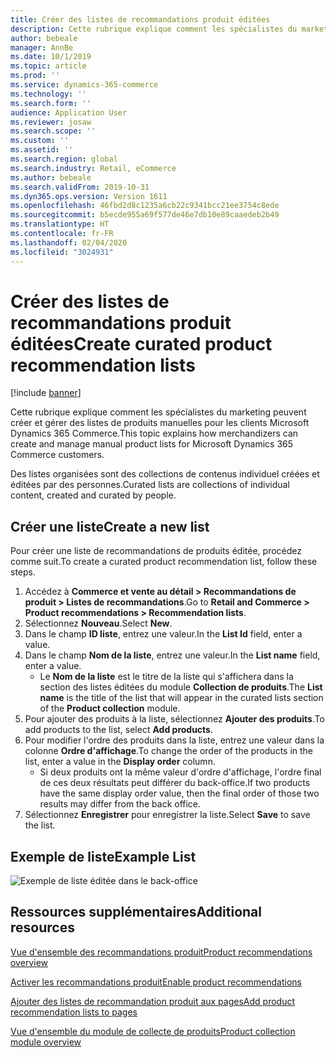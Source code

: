 ```yaml
---
title: Créer des listes de recommandations produit éditées
description: Cette rubrique explique comment les spécialistes du marketing peuvent créer et gérer des listes de produits manuelles pour les clients Microsoft Dynamics 365 Commerce.
author: bebeale
manager: AnnBe
ms.date: 10/1/2019
ms.topic: article
ms.prod: ''
ms.service: dynamics-365-commerce
ms.technology: ''
ms.search.form: ''
audience: Application User
ms.reviewer: josaw
ms.search.scope: ''
ms.custom: ''
ms.assetid: ''
ms.search.region: global
ms.search.industry: Retail, eCommerce
ms.author: bebeale
ms.search.validFrom: 2019-10-31
ms.dyn365.ops.version: Version 1611
ms.openlocfilehash: 46fbd2d8c1235a6cb22c9341bcc21ee3754c8ede
ms.sourcegitcommit: b5ecde955a69f577de46e7db10e89caaedeb2b49
ms.translationtype: HT
ms.contentlocale: fr-FR
ms.lasthandoff: 02/04/2020
ms.locfileid: "3024931"
---
```

# <a name="create-curated-product-recommendation-lists"></a><span data-ttu-id="0a167-103">Créer des listes de recommandations produit éditées</span><span class="sxs-lookup"><span data-stu-id="0a167-103">Create curated product recommendation lists</span></span>

[!include [banner](includes/banner.md)]

<span data-ttu-id="0a167-104">Cette rubrique explique comment les spécialistes du marketing peuvent créer et gérer des listes de produits manuelles pour les clients Microsoft Dynamics 365 Commerce.</span><span class="sxs-lookup"><span data-stu-id="0a167-104">This topic explains how merchandizers can create and manage manual product lists for Microsoft Dynamics 365 Commerce customers.</span></span>

<span data-ttu-id="0a167-105">Des listes organisées sont des collections de contenus individuel créées et éditées par des personnes.</span><span class="sxs-lookup"><span data-stu-id="0a167-105">Curated lists are collections of individual content, created and curated by people.</span></span>  

## <a name="create-a-new-list"></a><span data-ttu-id="0a167-106">Créer une liste</span><span class="sxs-lookup"><span data-stu-id="0a167-106">Create a new list</span></span>

<span data-ttu-id="0a167-107">Pour créer une liste de recommandations de produits éditée, procédez comme suit.</span><span class="sxs-lookup"><span data-stu-id="0a167-107">To create a curated product recommendation list, follow these steps.</span></span>

1. <span data-ttu-id="0a167-108">Accédez à **Commerce et vente au détail &gt; Recommandations de produit &gt; Listes de recommandations**.</span><span class="sxs-lookup"><span data-stu-id="0a167-108">Go to **Retail and Commerce &gt; Product recommendations &gt; Recommendation lists**.</span></span>
1. <span data-ttu-id="0a167-109">Sélectionnez **Nouveau**.</span><span class="sxs-lookup"><span data-stu-id="0a167-109">Select **New**.</span></span>
1. <span data-ttu-id="0a167-110">Dans le champ **ID liste**, entrez une valeur.</span><span class="sxs-lookup"><span data-stu-id="0a167-110">In the **List Id** field, enter a value.</span></span>
1. <span data-ttu-id="0a167-111">Dans le champ **Nom de la liste**, entrez une valeur.</span><span class="sxs-lookup"><span data-stu-id="0a167-111">In the **List name** field, enter a value.</span></span>
    - <span data-ttu-id="0a167-112">Le **Nom de la liste** est le titre de la liste qui s'affichera dans la section des listes éditées du module **Collection de produits**.</span><span class="sxs-lookup"><span data-stu-id="0a167-112">The **List name** is the title of the list that will appear in the curated lists section of the **Product collection** module.</span></span>
1. <span data-ttu-id="0a167-113">Pour ajouter des produits à la liste, sélectionnez **Ajouter des produits**.</span><span class="sxs-lookup"><span data-stu-id="0a167-113">To add products to the list, select **Add products**.</span></span>
1. <span data-ttu-id="0a167-114">Pour modifier l'ordre des produits dans la liste, entrez une valeur dans la colonne **Ordre d'affichage**.</span><span class="sxs-lookup"><span data-stu-id="0a167-114">To change the order of the products in the list, enter a value in the **Display order** column.</span></span>
    - <span data-ttu-id="0a167-115">Si deux produits ont la même valeur d'ordre d'affichage, l'ordre final de ces deux résultats peut différer du back-office.</span><span class="sxs-lookup"><span data-stu-id="0a167-115">If two products have the same display order value, then the final order of those two results may differ from the back office.</span></span>
1. <span data-ttu-id="0a167-116">Sélectionnez **Enregistrer** pour enregistrer la liste.</span><span class="sxs-lookup"><span data-stu-id="0a167-116">Select **Save** to save the list.</span></span>

## <a name="example-list"></a><span data-ttu-id="0a167-117">Exemple de liste</span><span class="sxs-lookup"><span data-stu-id="0a167-117">Example List</span></span>

![Exemple de liste éditée dans le back-office](./media/examplecuratedrecolist.png)

## <a name="additional-resources"></a><span data-ttu-id="0a167-119">Ressources supplémentaires</span><span class="sxs-lookup"><span data-stu-id="0a167-119">Additional resources</span></span>

[<span data-ttu-id="0a167-120">Vue d'ensemble des recommandations produit</span><span class="sxs-lookup"><span data-stu-id="0a167-120">Product recommendations overview</span></span>](product-recommendations.md)

[<span data-ttu-id="0a167-121">Activer les recommandations produit</span><span class="sxs-lookup"><span data-stu-id="0a167-121">Enable product recommendations</span></span>](enable-product-recommendations.md)

[<span data-ttu-id="0a167-122">Ajouter des listes de recommandation produit aux pages</span><span class="sxs-lookup"><span data-stu-id="0a167-122">Add product recommendation lists to pages</span></span>](add-reco-list-to-page.md)

[<span data-ttu-id="0a167-123">Vue d'ensemble du module de collecte de produits</span><span class="sxs-lookup"><span data-stu-id="0a167-123">Product collection module overview</span></span>](product-collection-module-overview.md)
